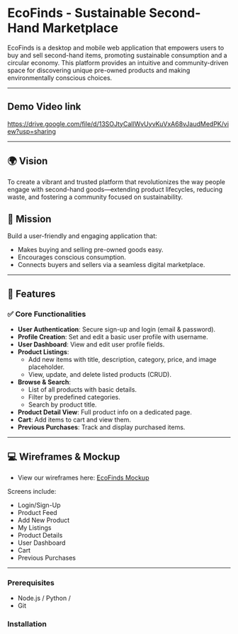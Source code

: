 # EcoFinds - Sustainable Second-Hand Marketplace

EcoFinds is a desktop and mobile web application that empowers users to buy and sell second-hand items, promoting sustainable consumption and a circular economy. This platform provides an intuitive and community-driven space for discovering unique pre-owned products and making environmentally conscious choices.

---
## Demo Video link 
https://drive.google.com/file/d/13SOJtyCaIlWvUyvKuVxA68vJaudMedPK/view?usp=sharing

---

## 🌍 Vision

To create a vibrant and trusted platform that revolutionizes the way people engage with second-hand goods—extending product lifecycles, reducing waste, and fostering a community focused on sustainability.

## 🎯 Mission

Build a user-friendly and engaging application that:
- Makes buying and selling pre-owned goods easy.
- Encourages conscious consumption.
- Connects buyers and sellers via a seamless digital marketplace.

---

## 🧩 Features

### ✅ Core Functionalities
- **User Authentication**: Secure sign-up and login (email & password).
- **Profile Creation**: Set and edit a basic user profile with username.
- **User Dashboard**: View and edit user profile fields.
- **Product Listings**:
  - Add new items with title, description, category, price, and image placeholder.
  - View, update, and delete listed products (CRUD).
- **Browse & Search**:
  - List of all products with basic details.
  - Filter by predefined categories.
  - Search by product title.
- **Product Detail View**: Full product info on a dedicated page.
- **Cart**: Add items to cart and view them.
- **Previous Purchases**: Track and display purchased items.

---

## 💻 Wireframes & Mockup

- View our wireframes here: [EcoFinds Mockup](https://app.excalidraw.com/l/65VNwvy7c4X/FL5ME7rGhs)

Screens include:
- Login/Sign-Up
- Product Feed
- Add New Product
- My Listings
- Product Details
- User Dashboard
- Cart
- Previous Purchases

---



### Prerequisites

- Node.js / Python / 
- Git

### Installation

```bash

